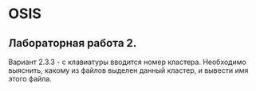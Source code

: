 # OSIS
## Лабораторная работа 2.
Вариант 2.3.3  - с клавиатуры вводится номер кластера. Необходимо выяснить, какому из файлов выделен данный кластер, и вывести имя этого файла.
